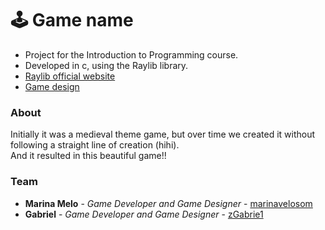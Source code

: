 # 🕹 Game name 
- Project for the Introduction to Programming course.
- Developed in c, using the Raylib library. 
- [Raylib official website](https://www.raylib.com/)
- [Game design](https://www.figma.com/file/ciJ9Xg0XW6hPVBjg4VvWlr/gameIP?node-id=0%3A1&t=v7Qf8udePFBlxeET-1)

### About
Initially it was a medieval theme game, but over time we created it without following a straight line of creation (hihi).<br>
And it resulted in this beautiful game!! 

### Team
- **Marina Melo** - *Game Developer and Game Designer* - [marinavelosom](https://github.com/marinavelosom)
- **Gabriel** - *Game Developer and Game Designer* - [zGabrie1](https://github.com/zGabrie1)
